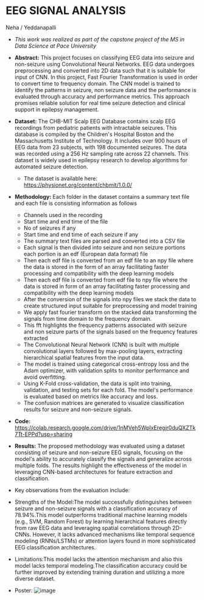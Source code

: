 # EEG SIGNAL ANALYSIS

Neha / Yeddanapalli


* *This work was realized as part of the capstone project of the MS in Data Science at Pace University*
* **Abstract:** This project focuses on classifying EEG data into seizure and non-seizure using Convolutional Neural Networks. EEG data undergoes preprocessing and converted into 2D data such that it is suitable for input of CNN. In this project, Fast Fourier Transformation is used in order to convert time to frequency domain. The CNN model is trained to identify the patterns in seizure, non seizure data and the performance is evaluated through accuracy and performance metrics. This approach promises reliable solution for real time seizure detection and clinical support in epilepsy management.
* **Dataset:** The CHB-MIT Scalp EEG Database contains scalp EEG recordings from pediatric patients with intractable seizures. This database is compiled by the Children's Hospital Boston and the Massachusetts Institute of Technology.  It includes over 900 hours of EEG data from 23 subjects, with 198 documented seizures. The data was recorded using a 256 Hz sampling rate across 22 channels. This dataset is widely used in epilepsy research to develop algorithms for automated seizure detection.
  * The dataset is available here: https://physionet.org/content/chbmit/1.0.0/
* **Methodology:** Each folder in  the dataset contains a summary text file and each file is consisting information as follows 
    * Channels used in the recording
    * Start time and end time of the file 
    * No of seizures if any 
    * Start time and end time of each seizure if any 
    * The summary text files are parsed and converted into a CSV file 
    * Each signal is then divided into seizure and non seizure portions each portion is an edf    (European data format) file 
    * Then each edf file is converted from an edf file to an npy file where the data is stored in the form of an array facilitating faster processing and compatibility with the deep learning models
    * Then each edf file is converted from edf file to npy file where the data is stored in form of an array facilitating faster processing and compatibility with the deep learning models
    * After the conversion of the signals into npy files we stack the data to create structured input suitable for preprocessing and model training
    * We apply fast fourier transform on the stacked data transforming the signals from time domain to the frequency domain.
    * This fft highlights the frequency patterns associated with seizure and non seizure parts of the signals based on the frequency features extracted
    * The Convolutional Neural Network (CNN) is built with multiple convolutional layers followed by max-pooling layers, extracting hierarchical spatial features from the input data.
    * The model is trained using categorical cross-entropy loss and the Adam optimizer, with validation splits to monitor performance and avoid overfitting.
    * Using K-Fold cross-validation, the data is split into training, validation, and testing sets for each fold. The model's performance is evaluated based on metrics like accuracy and loss.
    * The confusion matrices are generated to visualize classification results for seizure and non-seizure signals.  
      
* **Code:** https://colab.research.google.com/drive/1nMVeh5WpIxEregjr0duQXZTk7Tt-EPPd?usp=sharing
  
*  **Results:** The proposed methodology was evaluated using a dataset consisting of seizure and non-seizure EEG signals, focusing on the model's ability to accurately classify the signals and generalize across multiple folds. The results highlight the effectiveness of the model in leveraging CNN-based architectures for feature extraction and classification.
* Key observations from the evaluation include:
* Strengths of the Model:The model successfully distinguishes between seizure and non-seizure signals with a classification accuracy of 78.94%.This model outperforms traditional machine learning models (e.g., SVM, Random Forest) by learning hierarchical features directly from raw EEG data and leveraging spatial correlations through 2D-CNNs. However, it lacks advanced mechanisms like temporal sequence modeling (RNNs/LSTMs) or attention layers found in more sophisticated EEG classification architectures.
* Limitations:This model lacks the attention mechanism and also this model lacks temporal modeling.The classification accuracy could be further improved by extending training duration and utilizing a more diverse dataset.


* Poster:
![image](https://github.com/user-attachments/assets/80aa842a-f3ec-43cd-a581-bc58d231c9a3)
